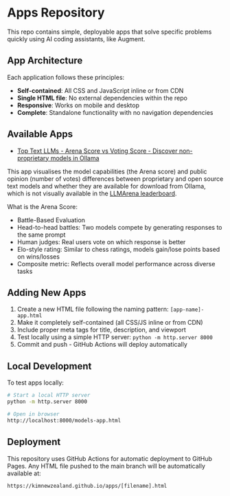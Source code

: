 # Apps Repository

This repo contains simple, deployable apps that solve specific problems quickly using AI coding assistants, like Augment.


## App Architecture

Each application follows these principles:
- **Self-contained**: All CSS and JavaScript inline or from CDN
- **Single HTML file**: No external dependencies within the repo
- **Responsive**: Works on mobile and desktop
- **Complete**: Standalone functionality with no navigation dependencies


## Available Apps

- [Top Text LLMs - Arena Score vs Voting Score - Discover non-proprietary models in Ollama](https://kimnewzealand.github.io/apps/models-app.html) 

This app visualises the model capabilities (the Arena score) and public opinion (number of votes) differences between proprietary and open source text models and whether they are available for download from Ollama, which is not visually available in the [LLMArena leaderboard](https://lmarena.ai/leaderboard). 

What is the Arena Score:
- Battle-Based Evaluation
- Head-to-head battles: Two models compete by generating responses to the same prompt
- Human judges: Real users vote on which response is better
- Elo-style rating: Similar to chess ratings, models gain/lose points based on wins/losses
- Composite metric: Reflects overall model performance across diverse tasks

## Adding New Apps

1. Create a new HTML file following the naming pattern: `[app-name]-app.html`
2. Make it completely self-contained (all CSS/JS inline or from CDN)
3. Include proper meta tags for title, description, and viewport
4. Test locally using a simple HTTP server: `python -m http.server 8000`
5. Commit and push - GitHub Actions will deploy automatically

## Local Development

To test apps locally:

```bash
# Start a local HTTP server
python -m http.server 8000

# Open in browser
http://localhost:8000/models-app.html
```

## Deployment

This repository uses GitHub Actions for automatic deployment to GitHub Pages. Any HTML file pushed to the main branch will be automatically available at:

`https://kimnewzealand.github.io/apps/[filename].html`